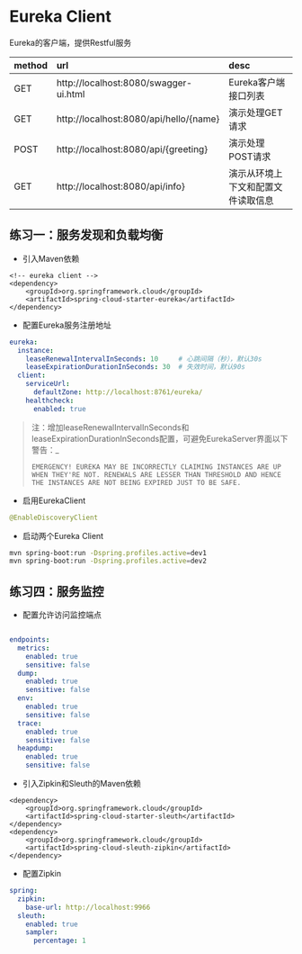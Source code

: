# Eureka Client

Eureka的客户端，提供Restful服务

|method|url|desc|
|:---|:---|:---|
|GET|http://localhost:8080/swagger-ui.html|Eureka客户端接口列表|
|GET|http://localhost:8080/api/hello/{name}|演示处理GET请求|
|POST|http://localhost:8080/api/{greeting}|演示处理POST请求|
|GET|http://localhost:8080/api/info}|演示从环境上下文和配置文件读取信息|

## 练习一：服务发现和负载均衡

* 引入Maven依赖  

``` maven
<!-- eureka client -->
<dependency>
    <groupId>org.springframework.cloud</groupId>
    <artifactId>spring-cloud-starter-eureka</artifactId>
</dependency>
```

* 配置Eureka服务注册地址

``` yml
eureka:
  instance:
    leaseRenewalIntervalInSeconds: 10     # 心跳间隔（秒），默认30s
    leaseExpirationDurationInSeconds: 30  # 失效时间，默认90s
  client:
    serviceUrl:
      defaultZone: http://localhost:8761/eureka/
    healthcheck:
      enabled: true
```

> 注：增加leaseRenewalIntervalInSeconds和leaseExpirationDurationInSeconds配置，可避免EurekaServer界面以下警告：_  
> ```
> EMERGENCY! EUREKA MAY BE INCORRECTLY CLAIMING INSTANCES ARE UP WHEN THEY'RE NOT. RENEWALS ARE LESSER THAN THRESHOLD AND HENCE THE INSTANCES ARE NOT BEING EXPIRED JUST TO BE SAFE.
> ```

* 启用EurekaClient  

``` java
@EnableDiscoveryClient
```

* 启动两个Eureka Client  

``` bash
mvn spring-boot:run -Dspring.profiles.active=dev1
mvn spring-boot:run -Dspring.profiles.active=dev2
```

## 练习四：服务监控

* 配置允许访问监控端点

``` yml

endpoints:
  metrics:
    enabled: true
    sensitive: false
  dump:
    enabled: true
    sensitive: false
  env:
    enabled: true
    sensitive: false
  trace:
    enabled: true
    sensitive: false
  heapdump:
    enabled: true
    sensitive: false
```

* 引入Zipkin和Sleuth的Maven依赖  

``` maven
<dependency>
    <groupId>org.springframework.cloud</groupId>
    <artifactId>spring-cloud-starter-sleuth</artifactId>
</dependency>
<dependency>
    <groupId>org.springframework.cloud</groupId>
    <artifactId>spring-cloud-sleuth-zipkin</artifactId>
</dependency>
```

* 配置Zipkin

``` yml
spring:
  zipkin:
    base-url: http://localhost:9966
  sleuth:
    enabled: true
    sampler:
      percentage: 1
```
